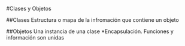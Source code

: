 #Clases y Objetos

##Clases
Estructura o mapa de la infromación que contiene un objeto

##Objetos
Una instancia   de una clase
*Encapsulación. Funciones y información son unidas
